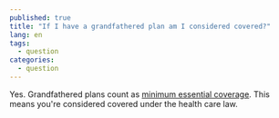 ```yaml
---
published: true
title: "If I have a grandfathered plan am I considered covered?"
lang: en
tags: 
  - question
categories: 
  - question
---
```


Yes. Grandfathered plans count as [minimum essential coverage](/glossary/minimum-essential-coverage "glossary"). This means you're considered covered under the health care law.
